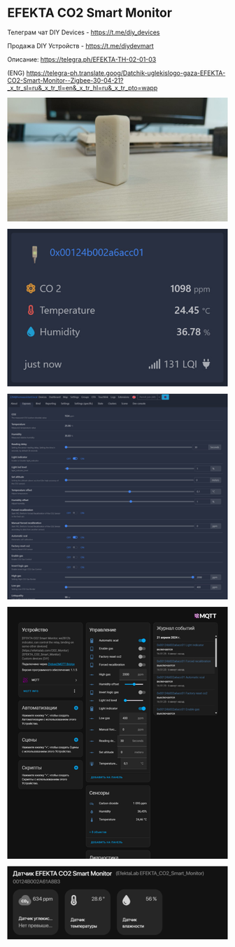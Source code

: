 # EFEKTA CO2 Smart Monitor

Телеграм чат DIY Devices - https://t.me/diy_devices

Продажа DIY Устройств - https://t.me/diydevmart

Описание: https://telegra.ph/EFEKTA-TH-02-01-03

(ENG) https://telegra-ph.translate.goog/Datchik-uglekislogo-gaza-EFEKTA-CO2-Smart-Monitor--Zigbee-30-04-21?_x_tr_sl=ru&_x_tr_tl=en&_x_tr_hl=ru&_x_tr_pto=wapp


![EFEKTA CO2 Smart Monitor](https://raw.githubusercontent.com/smartboxchannel/EFEKTA-CO2-Smart-Monitor/main/Images/8ca8715e30c57416625a2.jpg) 

![EFEKTA CO2 Smart Monitor](https://raw.githubusercontent.com/smartboxchannel/EFEKTA-CO2-Smart-Monitor/main/Images/7440d382e294a6f9953fa.png) 

![EFEKTA CO2 Smart Monitor](https://raw.githubusercontent.com/smartboxchannel/EFEKTA-CO2-Smart-Monitor/main/Images/5e139564f552d2e655552.png) 

![EFEKTA CO2 Smart Monitor](https://raw.githubusercontent.com/smartboxchannel/EFEKTA-CO2-Smart-Monitor/main/Images/2058236735d46ae078950.png) 

![EFEKTA CO2 Smart Monitor](https://raw.githubusercontent.com/smartboxchannel/EFEKTA-CO2-Smart-Monitor/main/Images/01.png) 


